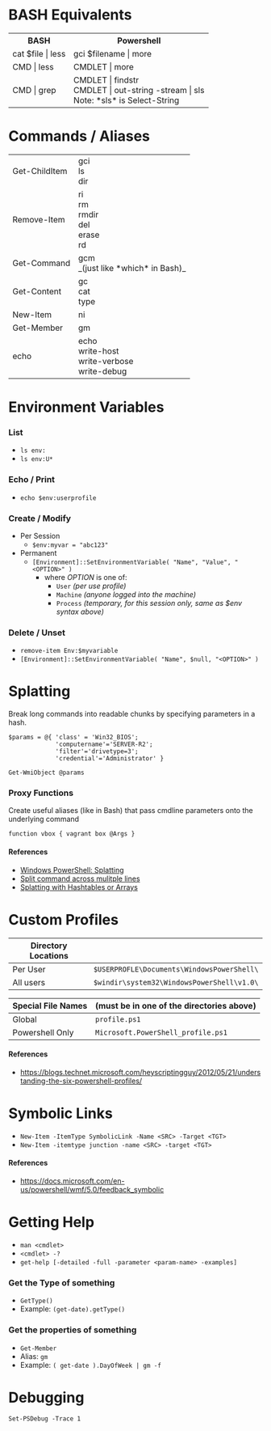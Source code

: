 # BASH Equivalents
<table>
<tr><th>BASH</th>
    <th>Powershell</th>
</tr>
<tr>
    <td>cat $file | less</td>
    <td>gci $filename | more</td>
</tr>
<tr>
    <td>CMD | less</td>
    <td>CMDLET | more</td>
</tr>
<tr>
    <td>CMD | grep</td>
    <td>CMDLET | findstr<br/>
        CMDLET | out-string -stream | sls<br/>
        Note: *sls* is Select-String
    </td>
</tr>
</table>


# Commands / Aliases
<table>
<tr>
    <td>Get-ChildItem</td>
    <td>gci<br/>
        ls<br/>
        dir
    </td>
</tr>
<tr>
    <td>Remove-Item</td>
    <td>ri<br/>
        rm<br/>
        rmdir<br/>
        del<br/>
        erase<br/>
        rd<br/>
    </td>
</tr>
<tr>
    <td>Get-Command</td> <td>gcm<br/>
                             _(just like *which* in Bash)_
                         </td>
</tr>
<tr>
    <td>Get-Content</td> <td>gc<br/>
                             cat<br/>
                             type
                         </td>
</tr>
<tr>
    <td>New-Item</td> <td>ni</td>
</tr>
<tr>
    <td>Get-Member</td> <td>gm</td>
</tr>
<tr>
    <td>echo</td><td>echo<br/>
                     write-host<br/>
                     write-verbose<br/>
                     write-debug<br/>
                 </td>
</tr>
</table>

# Environment Variables
### List
- `ls env:`
- `ls env:U*`
### Echo / Print
- `echo $env:userprofile`
### Create / Modify
- Per Session
  - `$env:myvar = "abc123"`
- Permanent
  - `[Environment]::SetEnvironmentVariable( "Name", "Value", "<OPTION>" )`
    - where *OPTION* is one of:
      - `User` _(per use profile)_
      - `Machine` _(anyone logged into the machine)_
      - `Process` _(temporary, for this session only, same as *$env* syntax above)_
### Delete / Unset
- `remove-item Env:$myvariable`
- `[Environment]::SetEnvironmentVariable( "Name", $null, "<OPTION>" )`

# Splatting
Break long commands into readable chunks by specifying parameters in a hash.
```
$params = @{ 'class' = 'Win32_BIOS';
             'computername'='SERVER-R2';
             'filter'='drivetype=3';
             'credential'='Administrator' }

Get-WmiObject @params
```
### Proxy Functions
Create useful aliases (like in Bash) that pass cmdline parameters onto the underlying command
```
function vbox { vagrant box @Args }
```
#### References
- [Windows PowerShell: Splatting](https://technet.microsoft.com/en-us/library/gg675931.aspx)
- [Split command across mulitple lines](https://stackoverflow.com/questions/2608144/how-to-split-long-commands-over-multiple-lines-in-powershell)
- [Splatting with Hashtables or Arrays](https://docs.microsoft.com/en-us/powershell/module/microsoft.powershell.core/about/about_splatting?view=powershell-5.1&viewFallbackFrom=powershell-Microsoft.PowerShell.Core)

# Custom Profiles
| Directory Locations | |
| --- | --- |
| Per User  | `$USERPROFLE\Documents\WindowsPowerShell\` |
| All users | `$windir\system32\WindowsPowerShell\v1.0\` |

| Special File Names | (must be in one of the directories above) |
| --- | --- |
| Global | `profile.ps1` |
| Powershell Only | `Microsoft.PowerShell_profile.ps1` |

#### References
- https://blogs.technet.microsoft.com/heyscriptingguy/2012/05/21/understanding-the-six-powershell-profiles/

# Symbolic Links
- `New-Item -ItemType SymbolicLink -Name <SRC> -Target <TGT>`
- `New-Item -itemtype junction -name <SRC> -target <TGT>`

#### References
- https://docs.microsoft.com/en-us/powershell/wmf/5.0/feedback_symbolic

# Getting Help
- `man <cmdlet>`
- `<cmdlet> -?`
- `get-help [-detailed -full -parameter <param-name> -examples]`

### Get the Type of something
- `GetType()`
- Example: `(get-date).getType()`

### Get the properties of something
- `Get-Member`
- Alias: `gm`
- Example: `( get-date ).DayOfWeek | gm -f`

# Debugging
```Set-PSDebug -Trace 1```
